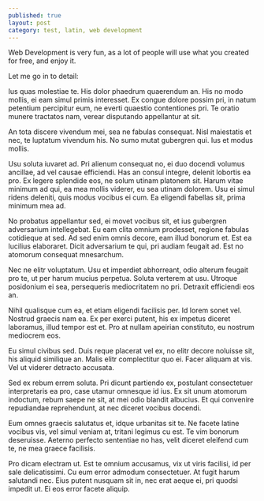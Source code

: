 ```yaml
---
published: true
layout: post
category: test, latin, web development
---
```



Web Development is very fun, as a lot of people will use what you created for free, and enjoy it.

Let me go in to detail:

Ius quas molestiae te. His dolor phaedrum quaerendum an. His no modo mollis, ei eam simul primis interesset. Ex congue dolore possim pri, in natum petentium percipitur eum, ne everti quaestio contentiones pri. Te oratio munere tractatos nam, verear disputando appellantur at sit.

An tota discere vivendum mei, sea ne fabulas consequat. Nisl maiestatis et nec, te luptatum vivendum his. No sumo mutat gubergren qui. Ius et modus mollis.

Usu soluta iuvaret ad. Pri alienum consequat no, ei duo docendi volumus ancillae, ad vel causae efficiendi. Has an consul integre, delenit lobortis ea pro. Ex legere splendide eos, ne solum utinam platonem sit. Harum vitae minimum ad qui, ea mea mollis viderer, eu sea utinam dolorem. Usu ei simul ridens deleniti, quis modus vocibus ei cum. Ea eligendi fabellas sit, prima minimum mea ad.

No probatus appellantur sed, ei movet vocibus sit, et ius gubergren adversarium intellegebat. Eu eam clita omnium prodesset, regione fabulas cotidieque at sed. Ad sed enim omnis decore, eam illud bonorum et. Est ea lucilius elaboraret. Dicit adversarium te qui, pri audiam feugait ad. Est no atomorum consequat mnesarchum.

Nec ne elitr voluptatum. Usu et imperdiet abhorreant, odio alterum feugait pro te, ut per harum mucius perpetua. Soluta verterem at usu. Utroque posidonium ei sea, persequeris mediocritatem no pri. Detraxit efficiendi eos an.

Nihil qualisque cum ea, et etiam eligendi facilisis per. Id lorem sonet vel. Nostrud graecis nam ea. Ex per exerci putent, his ex impetus diceret laboramus, illud tempor est et. Pro at nullam apeirian constituto, eu nostrum mediocrem eos.

Eu simul civibus sed. Duis reque placerat vel ex, no elitr decore noluisse sit, his aliquid similique an. Malis elitr complectitur quo ei. Facer aliquam at vis. Vel ut viderer detracto accusata.

Sed ex rebum errem soluta. Pri dicunt partiendo ex, postulant consectetuer interpretaris ea pro, case utamur omnesque id ius. Ex sit unum atomorum indoctum, rebum saepe ne sit, at mei odio blandit albucius. Et qui convenire repudiandae reprehendunt, at nec diceret vocibus docendi.

Eum omnes graecis salutatus et, idque urbanitas sit te. Ne facete latine vocibus vis, vel simul veniam at, tritani legimus cu est. Te vim bonorum deseruisse. Aeterno perfecto sententiae no has, velit diceret eleifend cum te, ne mea graece facilisis.

Pro dicam electram ut. Est te omnium accusamus, vix ut viris facilisi, id per sale delicatissimi. Cu eum error admodum consectetuer. At fugit harum salutandi nec. Eius putent nusquam sit in, nec erat aeque ei, pri quodsi impedit ut. Ei eos error facete aliquip.
      